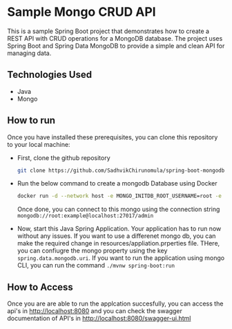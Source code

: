 # Sample Mongo CRUD API

This is a sample Spring Boot project that demonstrates how to create a REST API with CRUD operations for a MongoDB database. The project uses Spring Boot and Spring Data MongoDB to provide a simple and clean API for managing data.

## Technologies Used
* Java
* Mongo

## How to run

Once you have installed these prerequisites, you can clone this repository to your local machine:

* First, clone the github repository
  ```bash
  git clone https://github.com/SadhvikChirunomula/spring-boot-mongodb-rest-api.git
  ```
* Run the below command to create a mongodb Database using Docker

    ```bash
    docker run -d --network host -e MONGO_INITDB_ROOT_USERNAME=root -e MONGO_INITDB_ROOT_PASSWORD=example -e ME_CONFIG_MONGODB_URL=mongodb://root:example@mongo:27017/ -e MONGO_INITDB_DATABASE=test mongo
    ```

    Once done, you can connect to this mongo using the connection string `mongodb://root:example@localhost:27017/admin`

* Now, start this Java Spring Application. Your application has to run now without any issues. If you want to use a differenet mongo db, you can make the required change in resources/appliation.prperties file. THere, you can confiugre the mongo property using the key `spring.data.mongodb.uri`. If you want to run the application using mongo CLI, you can run the command `./mvnw spring-boot:run`


## How to Access

Once you are are able to run the applcation succesfully, you can access the api's in [http://localhost:8080](http://localhost:8080) and you can check the swagger documentation of API's in [http://localhost:8080/swagger-ui.html](http://localhost:8080/swagger-ui.html#)